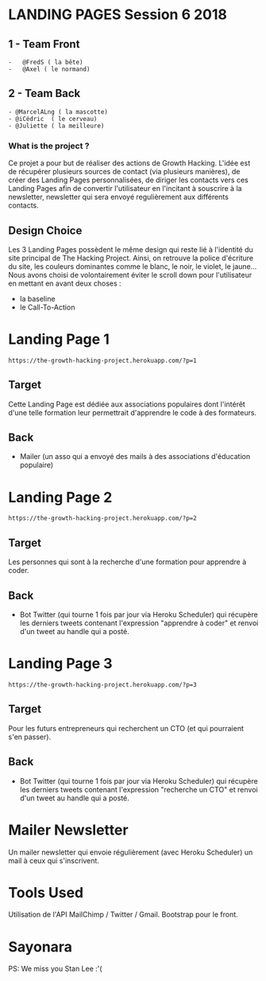 # LANDING PAGES Session 6 2018

##  1 - Team Front

    -   @FredS ( la bête)
    -   @Axel ( le normand)
    
## 2 - Team Back

    - @MarcelALng ( la mascotte)
    - @iCédric  ( le cerveau)
    - @Juliette ( la meilleure)
    
### What is the project ?
    
Ce projet a pour but de réaliser des actions de Growth Hacking. L'idée est de récupérer plusieurs sources de contact (via plusieurs manières), de créer des Landing Pages personnalisées, de diriger les contacts vers ces Landing Pages afin de convertir l'utilisateur en l'incitant à souscrire à la newsletter, newsletter qui sera envoyé regulièrement aux différents contacts.

## Design Choice

Les 3 Landing Pages possèdent le même design qui reste lié à l'identité du site principal de The Hacking Project. Ainsi, on retrouve la police d'écriture du site, les couleurs dominantes comme le blanc, le noir, le violet, le jaune... Nous avons choisi de volontairement éviter le scroll down pour l'utilisateur en mettant en avant deux choses :
- la baseline
- le Call-To-Action


# Landing Page 1

    https://the-growth-hacking-project.herokuapp.com/?p=1
    
## Target

Cette Landing Page est dédiée aux associations populaires dont l'intérêt d'une telle formation leur permettrait d'apprendre le code à des formateurs.

## Back

- Mailer (un asso qui a envoyé des mails à des associations d'éducation populaire)

# Landing Page 2

    https://the-growth-hacking-project.herokuapp.com/?p=2

## Target

Les personnes qui sont à la recherche d'une formation pour apprendre à coder.

## Back

- Bot Twitter (qui tourne 1 fois par jour via Heroku Scheduler) qui récupère les derniers tweets contenant l'expression "apprendre à coder" et renvoi d'un tweet au handle qui a posté.


# Landing Page 3

    https://the-growth-hacking-project.herokuapp.com/?p=3
    
## Target

Pour les futurs entrepreneurs qui recherchent un CTO (et qui pourraient s'en passer).

## Back

- Bot Twitter (qui tourne 1 fois par jour via Heroku Scheduler) qui récupère les derniers tweets contenant l'expression "recherche un CTO" et renvoi d'un tweet au handle qui a posté.
   

# Mailer Newsletter 

Un mailer newsletter qui envoie régulièrement (avec Heroku Scheduler) un mail à ceux qui s'inscrivent.

# Tools Used

Utilisation de l'API MailChimp / Twitter / Gmail.
Bootstrap pour le front.

# Sayonara 

PS: We miss you Stan Lee :'(

